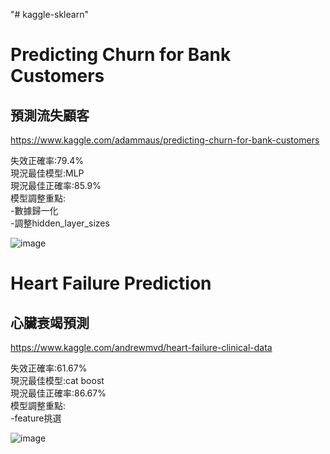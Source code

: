 "# kaggle-sklearn" 
# Predicting Churn for Bank Customers  
## 預測流失顧客  
https://www.kaggle.com/adammaus/predicting-churn-for-bank-customers  

失效正確率:79.4%  
現況最佳模型:MLP  
現況最佳正確率:85.9%  
模型調整重點:  
-數據歸一化  
-調整hidden_layer_sizes  
  
![image](https://user-images.githubusercontent.com/34003955/124261984-0c081180-db64-11eb-9473-95661273f76d.png)
  
  
  
  
# Heart Failure Prediction  
## 心臟衰竭預測  
https://www.kaggle.com/andrewmvd/heart-failure-clinical-data  

失效正確率:61.67%  
現況最佳模型:cat boost  
現況最佳正確率:86.67%  
模型調整重點:  
-feature挑選  

![image](https://user-images.githubusercontent.com/34003955/124262095-2fcb5780-db64-11eb-8a8a-4562cff39db5.png)

